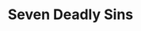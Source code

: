---
layout: lecteur.njk
tags : nnt

title : Seven Deadly Sins
episode : 07
saison : 4
iframe : https://dood.so/e/kd7xvxyzjfsa
cc :  VostFr
    
---